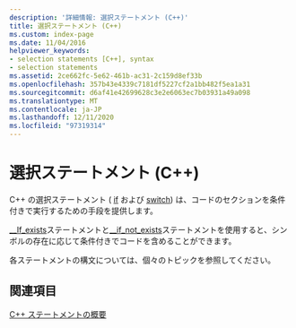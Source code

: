 ```yaml
---
description: '詳細情報: 選択ステートメント (C++)'
title: 選択ステートメント (C++)
ms.custom: index-page
ms.date: 11/04/2016
helpviewer_keywords:
- selection statements [C++], syntax
- selection statements
ms.assetid: 2ce662fc-5e62-461b-ac31-2c159d8ef33b
ms.openlocfilehash: 357b43e4339c7181df5227cf2a1bb482f5ea1a31
ms.sourcegitcommit: d6af41e42699628c3e2e6063ec7b03931a49a098
ms.translationtype: MT
ms.contentlocale: ja-JP
ms.lasthandoff: 12/11/2020
ms.locfileid: "97319314"
---
```

# <a name="selection-statements-c"></a>選択ステートメント (C++)

C++ の選択ステートメント ( [if](../cpp/if-else-statement-cpp.md) および [switch](../cpp/switch-statement-cpp.md)) は、コードのセクションを条件付きで実行するための手段を提供します。

[__If_exists](../cpp/if-exists-statement.md)ステートメントと[__if_not_exists](../cpp/if-not-exists-statement.md)ステートメントを使用すると、シンボルの存在に応じて条件付きでコードを含めることができます。

各ステートメントの構文については、個々のトピックを参照してください。

## <a name="see-also"></a>関連項目

[C++ ステートメントの概要](../cpp/overview-of-cpp-statements.md)
